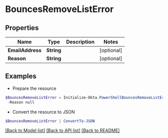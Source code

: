 # BouncesRemoveListError
## Properties

Name | Type | Description | Notes
------------ | ------------- | ------------- | -------------
**EmailAddress** | **String** |  | [optional] 
**Reason** | **String** |  | [optional] 

## Examples

- Prepare the resource
```powershell
$BouncesRemoveListError = Initialize-Okta.PowerShellBouncesRemoveListError  -EmailAddress null `
 -Reason null
```

- Convert the resource to JSON
```powershell
$BouncesRemoveListError | ConvertTo-JSON
```

[[Back to Model list]](../README.md#documentation-for-models) [[Back to API list]](../README.md#documentation-for-api-endpoints) [[Back to README]](../README.md)

